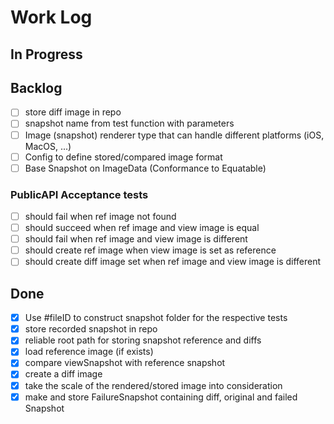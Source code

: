 # Work Log

## In Progress

## Backlog

- [ ] store diff image in repo
- [ ] snapshot name from test function with parameters
- [ ] Image (snapshot) renderer type that can handle different platforms (iOS, MacOS, ...)
- [ ] Config to define stored/compared image format
- [ ] Base Snapshot on ImageData (Conformance to Equatable)

### PublicAPI Acceptance tests

- [ ] should fail when ref image not found
- [ ] should succeed when ref image and view image is equal
- [ ] should fail when ref image and view image is different
- [ ] should create ref image when view image is set as reference
- [ ] should create diff image set when ref image and view image is different

## Done

- [x] Use #fileID to construct snapshot folder for the respective tests
- [x] store recorded snapshot in repo
- [x] reliable root path for storing snapshot reference and diffs
- [x] load reference image (if exists)
- [x] compare viewSnapshot with reference snapshot
- [x] create a diff image
- [x] take the scale of the rendered/stored image into consideration
- [x] make and store FailureSnapshot containing diff, original and failed Snapshot
